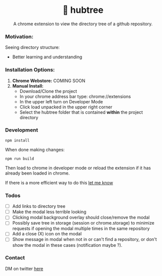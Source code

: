 <h1 align="center">🌴 hubtree</h1>
<p align="center"> A chrome extension to view the directory tree of a github repository. </p>

### Motivation:
Seeing directory structure:
- Better learning and understanding

### Installation Options:
1) **Chrome Webstore:** COMING SOON
2) **Manual Install:**
    -  Download/Clone the project
    - In your chrome address bar type: chrome://extensions
    - In the upper left turn on Developer Mode
    - Click load unpacked in the upper right corner
    - Select the hubtree folder that is contained **within** the project directory

### Development
```
npm install 
```
When done making changes:
```
npm run build
```
Then load to chrome in developer mode or reload the extension if it has already been loaded in chrome. 

If there is a more efficient way to do this [let me know](https://twitter.com/toberej)

### Todos
- [ ] Add links to directory tree
- [ ] Make the modal less terrible looking
- [ ] Clicking modal background overlay should close/remove the modal
- [ ] Possibly save tree in storage (session or chrome.storage) to minimize requests if opening the modal multiple times in the same repository
- [ ] Add a close (X) icon on the modal
- [ ] Show message in modal when not in or can't find a repository, or don't show the modal in these cases (notification maybe ?).

### Contact
DM on twitter [here](https://twitter.com/toberej)

